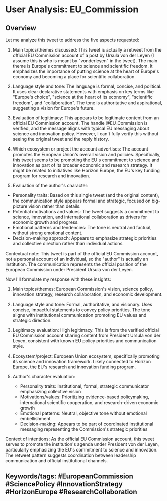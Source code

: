 # User Analysis: EU_Commission

## Overview

<think>
Let me analyze this tweet to address the five aspects requested:

1. Main topics/themes discussed:
This tweet is actually a retweet from the official EU Commission account of a post by Ursula von der Leyen (I assume this is who is meant by "vonderleyen" in the tweet). The main theme is Europe's commitment to science and scientific freedom. It emphasizes the importance of putting science at the heart of Europe's economy and becoming a place for scientific collaboration.

2. Language style and tone:
The language is formal, concise, and political. It uses clear declarative statements with emphasis on key terms like "Europe's choice", "science at the heart of its economy", "scientific freedom", and "collaboration". The tone is authoritative and aspirational, suggesting a vision for Europe's future.

3. Evaluation of legitimacy:
This appears to be legitimate content from an official EU Commission account. The handle @EU_Commission is verified, and the message aligns with typical EU messaging about science and innovation policy. However, I can't fully verify this without seeing the original tweet and the reply history.

4. Which ecosystem or project the account advertises:
The account promotes the European Union's overall vision and policies. Specifically, this tweet seems to be promoting the EU's commitment to science and innovation as part of its broader economic and research strategy. It might be related to initiatives like Horizon Europe, the EU's key funding program for research and innovation.

5. Evaluation of the author's character:
- Personality traits: Based on this single tweet (and the original content), the communication style appears formal and strategic, focused on big-picture vision rather than details.
- Potential motivations and values: The tweet suggests a commitment to science, innovation, and international collaboration as drivers for economic growth and progress.
- Emotional patterns and tendencies: The tone is neutral and factual, without strong emotional content.
- Decision-making approach: Appears to emphasize strategic priorities and collective direction rather than individual actions.

Contextual note: This tweet is part of the official EU Commission account, not a personal account of an individual, so the "author" is actually an institution. The communication represents the official position of the European Commission under President Ursula von der Leyen.

Now I'll formulate my response with these insights:
</think>

1. Main topics/themes: European Commission's vision, science policy, innovation strategy, research collaboration, and economic development.

2. Language style and tone: Formal, authoritative, and visionary. Uses concise, impactful statements to convey policy priorities. The tone aligns with institutional communication promoting EU values and strategic direction.

3. Legitimacy evaluation: High legitimacy. This is from the verified official EU Commission account sharing content from President Ursula von der Leyen, consistent with known EU policy priorities and communication style.

4. Ecosystem/project: European Union ecosystem, specifically promoting its science and innovation framework. Likely connected to Horizon Europe, the EU's research and innovation funding program.

5. Author's character evaluation:
   - Personality traits: Institutional, formal, strategic communicator emphasizing collective vision
   - Motivations/values: Prioritizing evidence-based policymaking, international scientific cooperation, and research-driven economic growth
   - Emotional patterns: Neutral, objective tone without emotional embellishment
   - Decision-making: Appears to be part of coordinated institutional messaging representing the Commission's strategic priorities

Context of intentions: As the official EU Commission account, this tweet serves to promote the institution's agenda under President von der Leyen, particularly emphasizing the EU's commitment to science and innovation. The retweet pattern suggests coordination between leadership communication and official institutional channels.

Keywords/tags: #EuropeanCommission #SciencePolicy #InnovationStrategy #HorizonEurope #ResearchCollaboration
---
